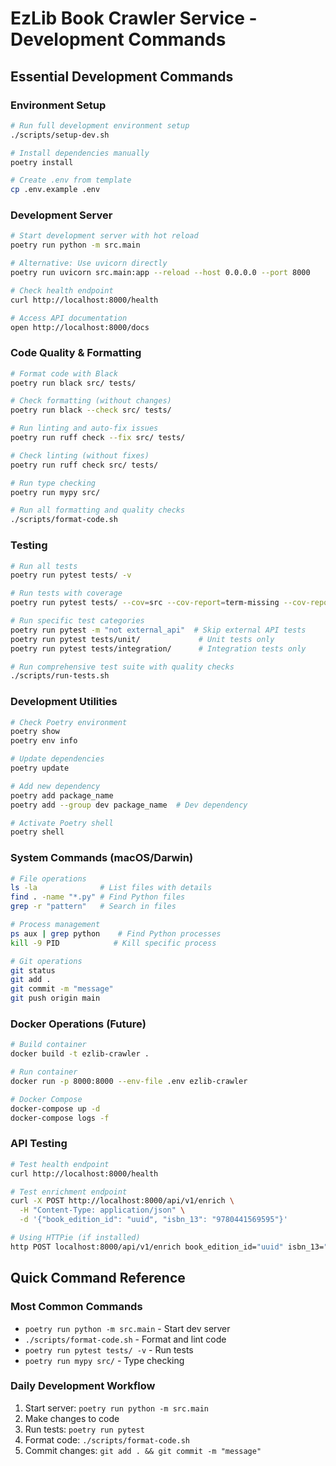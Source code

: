 # EzLib Book Crawler Service - Development Commands

## Essential Development Commands

### Environment Setup
```bash
# Run full development environment setup
./scripts/setup-dev.sh

# Install dependencies manually
poetry install

# Create .env from template
cp .env.example .env
```

### Development Server
```bash
# Start development server with hot reload
poetry run python -m src.main

# Alternative: Use uvicorn directly
poetry run uvicorn src.main:app --reload --host 0.0.0.0 --port 8000

# Check health endpoint
curl http://localhost:8000/health

# Access API documentation
open http://localhost:8000/docs
```

### Code Quality & Formatting
```bash
# Format code with Black
poetry run black src/ tests/

# Check formatting (without changes)
poetry run black --check src/ tests/

# Run linting and auto-fix issues
poetry run ruff check --fix src/ tests/

# Check linting (without fixes)
poetry run ruff check src/ tests/

# Run type checking
poetry run mypy src/

# Run all formatting and quality checks
./scripts/format-code.sh
```

### Testing
```bash
# Run all tests
poetry run pytest tests/ -v

# Run tests with coverage
poetry run pytest tests/ --cov=src --cov-report=term-missing --cov-report=html

# Run specific test categories
poetry run pytest -m "not external_api"  # Skip external API tests
poetry run pytest tests/unit/             # Unit tests only
poetry run pytest tests/integration/      # Integration tests only

# Run comprehensive test suite with quality checks
./scripts/run-tests.sh
```

### Development Utilities
```bash
# Check Poetry environment
poetry show
poetry env info

# Update dependencies
poetry update

# Add new dependency
poetry add package_name
poetry add --group dev package_name  # Dev dependency

# Activate Poetry shell
poetry shell
```

### System Commands (macOS/Darwin)
```bash
# File operations
ls -la              # List files with details
find . -name "*.py" # Find Python files
grep -r "pattern"   # Search in files

# Process management
ps aux | grep python    # Find Python processes
kill -9 PID            # Kill specific process

# Git operations
git status
git add .
git commit -m "message"
git push origin main
```

### Docker Operations (Future)
```bash
# Build container
docker build -t ezlib-crawler .

# Run container
docker run -p 8000:8000 --env-file .env ezlib-crawler

# Docker Compose
docker-compose up -d
docker-compose logs -f
```

### API Testing
```bash
# Test health endpoint
curl http://localhost:8000/health

# Test enrichment endpoint
curl -X POST http://localhost:8000/api/v1/enrich \
  -H "Content-Type: application/json" \
  -d '{"book_edition_id": "uuid", "isbn_13": "9780441569595"}'

# Using HTTPie (if installed)
http POST localhost:8000/api/v1/enrich book_edition_id="uuid" isbn_13="9780441569595"
```

## Quick Command Reference

### Most Common Commands
- `poetry run python -m src.main` - Start dev server
- `./scripts/format-code.sh` - Format and lint code  
- `poetry run pytest tests/ -v` - Run tests
- `poetry run mypy src/` - Type checking

### Daily Development Workflow
1. Start server: `poetry run python -m src.main`
2. Make changes to code
3. Run tests: `poetry run pytest`
4. Format code: `./scripts/format-code.sh`
5. Commit changes: `git add . && git commit -m "message"`
